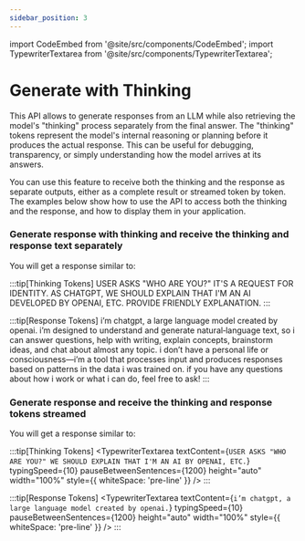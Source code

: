 ```yaml
---
sidebar_position: 3
---
```


import CodeEmbed from '@site/src/components/CodeEmbed';
import TypewriterTextarea from '@site/src/components/TypewriterTextarea';

# Generate with Thinking

This API allows to generate responses from an LLM while also retrieving the model's "thinking" process separately from the final answer. The "thinking" tokens represent the model's internal reasoning or planning before it produces the actual response. This can be useful for debugging, transparency, or simply understanding how the model arrives at its answers.

You can use this feature to receive both the thinking and the response as separate outputs, either as a complete result or streamed token by token. The examples below show how to use the API to access both the thinking and the response, and how to display them in your application.


### Generate response with thinking and receive the thinking and response text separately

<CodeEmbed src="https://raw.githubusercontent.com/ollama4j/ollama4j-examples/refs/heads/main/src/main/java/io/github/ollama4j/examples/GenerateWithThinking.java" />

You will get a response similar to:

:::tip[Thinking Tokens]
USER ASKS "WHO ARE YOU?" IT'S A REQUEST FOR IDENTITY. AS CHATGPT, WE SHOULD EXPLAIN THAT I'M AN AI DEVELOPED BY OPENAI, ETC. PROVIDE FRIENDLY EXPLANATION.
:::

:::tip[Response Tokens]
i’m chatgpt, a large language model created by openai. i’m designed to understand and generate natural‑language text, so i can answer questions, help with writing, explain concepts, brainstorm ideas, and chat about almost any topic. i don’t have a personal life or consciousness—i’m a tool that processes input and produces responses based on patterns in the data i was trained on. if you have any questions about how i work or what i can do, feel free to ask!
:::

### Generate response and receive the thinking and response tokens streamed

<CodeEmbed src="https://raw.githubusercontent.com/ollama4j/ollama4j-examples/refs/heads/main/src/main/java/io/github/ollama4j/examples/GenerateWithThinkingStreamed.java" />

You will get a response similar to:

:::tip[Thinking Tokens]
<TypewriterTextarea
textContent={`USER ASKS "WHO ARE YOU?" WE SHOULD EXPLAIN THAT I'M AN AI BY OPENAI, ETC.`}
typingSpeed={10}
pauseBetweenSentences={1200}
height="auto"
width="100%"
style={{ whiteSpace: 'pre-line' }}
/>
:::

:::tip[Response Tokens]
<TypewriterTextarea
textContent={`i’m chatgpt, a large language model created by openai.`}
typingSpeed={10}
pauseBetweenSentences={1200}
height="auto"
width="100%"
style={{ whiteSpace: 'pre-line' }}
/>
:::